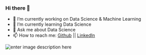 ### Hi there 👋

- 🔭 I’m currently working on Data Science & Machine Learning
- 🌱 I’m currently learning Data Science
- 💬 Ask me about Data Science
- 📫 How to reach me: [Github](https://github.com/DevMAdi/) || [LinkedIn](https://www.linkedin.com/in/aditya-mishra-82202416b/)

![enter image description here](https://github-readme-stats.vercel.app/api?username=DevMAdi&&show_icons=true&title_color=ffffff&icon_color=bb2acf&text_color=daf7dc&bg_color=151515)
